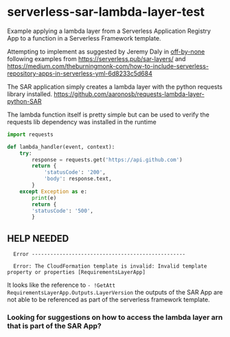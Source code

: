 # serverless-sar-lambda-layer-test

Example applying a lambda layer from a Serverless Application Registry App to a function in a Serverless Framework template.

Attempting to implement as suggested by Jeremy Daly in [off-by-none]() following examples from https://serverless.pub/sar-layers/ and https://medium.com/theburningmonk-com/how-to-include-serverless-repository-apps-in-serverless-yml-6d8233c5d684
 
The SAR application simply creates a lambda layer with the python requests library installed. 
https://github.com/aaronosb/requests-lambda-layer-python-SAR

The lambda function itself is pretty simple but can be used to verify the requests lib dependency was installed in the runtime
```python
import requests

def lambda_handler(event, context):
    try:
        response = requests.get('https://api.github.com')
        return {
            'statusCode': '200',
            'body': response.text,
        }      
    except Exception as e:
        print(e)
        return {
        'statusCode': '500',
        }   
```

## HELP NEEDED

```
  Error --------------------------------------------------
 
  Error: The CloudFormation template is invalid: Invalid template property or properties [RequirementsLayerApp]
```

It looks like the reference to `- !GetAtt RequirementsLayerApp.Outputs.LayerVersion` the outputs of the SAR App are not able to be referenced as part of the serverless framework template.

### Looking for suggestions on how to access the lambda layer arn that is part of the SAR App? 
